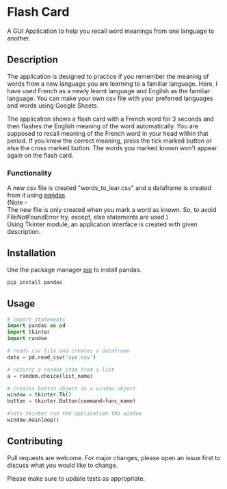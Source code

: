 # Flash Card

A GUI Application to help you recall word meanings from one language to another.

## Description
The application is designed to practice if you remember the meaning of words from a new language you are learning to a familiar language. Here, I have used French as a newly learnt language and English as the familiar language. You can make your own csv file with your preferred languages and words using Google Sheets.

The application shows a flash card with a French word for 3 seconds and then flashes the English meaning of the word automatically. You are supposed to recall meaning of the French word in your head within that period. If you knew the correct meaning, press the tick marked button or else the cross marked button. The words you marked known won't appear again on the flash card.

### Functionality
A new csv file is created "words_to_lear.csv" and a dataframe is created from it using [pandas](https://pandas.pydata.org/docs/index.html)\
(Note - \
The new file is only created when you mark a word as known. So, to avoid FileNotFoundError try, except, else statements are used.)\
Using Tkinter module, an application interface is created with given description.

## Installation

Use the package manager [pip](https://pip.pypa.io/en/stable/) to install pandas.

```bash
pip install pandas
```

## Usage

```python
# import statements
import pandas as pd
import tkinter
import random

# reads csv file and creates a dataframe
data = pd.read_csv('xyz.csv')

# returns a random item from a list
a = random.choice(list_name)

# creates button object in a window object
window = tkinter.Tk()
button = tkinter.Button(command=func_name)

#lets tkinter run the application the window
window.mainloop()
```

## Contributing

Pull requests are welcome. For major changes, please open an issue first
to discuss what you would like to change.

Please make sure to update tests as appropriate.
